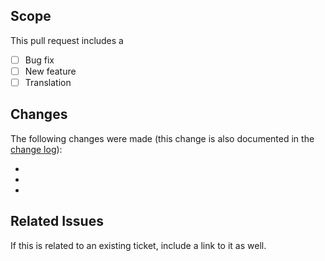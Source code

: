 ## Scope
This pull request includes a

- [ ] Bug fix
- [ ] New feature
- [ ] Translation

## Changes
The following changes were made (this change is also documented in the [change log](https://github.com/kartik-v/yii2-sortable/blob/master/CHANGE.md)):

-
-
-

## Related Issues
If this is related to an existing ticket, include a link to it as well.